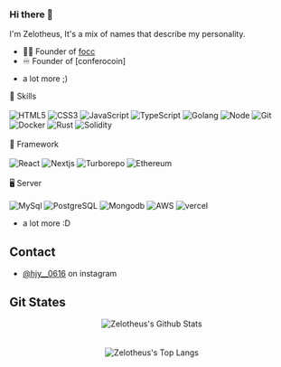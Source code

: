 ### Hi there 👋
I'm Zelotheus, It's a mix of names that describe my personality.


- 👨‍💻 Founder of [focc](https://focc.kr)
- ♾️ Founder of [conferocoin]
+ a lot more ;)

:page_with_curl: Skills
<br><br>
![HTML5](https://img.shields.io/badge/-HTML5-F05032?style=flat&logo=html5&logoColor=ffffff)
![CSS3](https://img.shields.io/badge/-CSS3-007ACC?style=flat&logo=css3)
![JavaScript](https://img.shields.io/badge/-JavaScript-F7DF1E?style=flat&logo=javascript&logoColor=black&labelColor=F7DF1E&color=F7DF1E)
![TypeScript](https://img.shields.io/badge/-TypeScript-007ACC?style=flat&logo=typescript&logoColor=white)
![Golang](https://img.shields.io/badge/-Golang-00ADD8?style=flat&logo=go&logoColor=white)
![Node](https://img.shields.io/badge/-Nodejs-43853d?style=flat&logo=Node.js&logoColor=white)
![Git](https://img.shields.io/badge/-Git-F05032?style=flat&logo=git&logoColor=ffffff)
![Docker](https://img.shields.io/badge/-Docker-46a2f1?style=flat&logo=docker&logoColor=ffffff)
![Rust](https://img.shields.io/badge/-Rust-000000?style=flat&logo=Rust&logoColor=ffffff)
![Solidity](https://img.shields.io/badge/-solidity-363636?style=flat&logo=solidity&logoColor=ffffff)
<br></br>
🚀 Framework
<br></br>
![React](https://img.shields.io/badge/-React-222222?style=flat&logo=react)
![Nextjs](https://img.shields.io/badge/-Nextjs-000000?style=flat&logo=nextdotjs)
![Turborepo](https://img.shields.io/badge/-Turborepo-EF4444?style=flat&logo=turborepo&logoColor=ffffff)
![Ethereum](https://img.shields.io/badge/-Ethereum-3C3C3D?style=flat&logo=ethereum&logoColor=ffffff)
<br></br>
🖥️ Server
<br></br>
![MySql](https://img.shields.io/badge/-MySql-4479A1?style=flat&logo=MySql&logoColor=ffffff)
![PostgreSQL](https://img.shields.io/badge/-PostgreSQL-4169E1?style=flat&logo=PostgreSQL&logoColor=ffffff)
![Mongodb](https://img.shields.io/badge/-Mongodb-47A248?style=flat&logo=Mongodb&logoColor=ffffff)
![AWS](https://img.shields.io/badge/-aws-232F3E?style=flat&logo=amazonwebservices&logoColor=ffffff)
![vercel](https://img.shields.io/badge/-vercel-000000?style=flat&logo=vercel&logoColor=ffffff)
+ a lot more :D

## Contact
- [@hjy__0616](https://www.instagram.com/hjy__0616/) on instagram


## Git States
<div align="center">
  <img align="center" src="https://github-readme-stats.vercel.app/api?username=hjy0616&theme=merko&show_icons=true" alt="Zelotheus's Github Stats">
</div>
<br></br>
<div align="center">
    <img align="center" src="https://github-readme-stats.vercel.app/api/top-langs/?username=hjy0616&theme=merko&show_icons=true" alt="Zelotheus's Top Langs">
</div>
